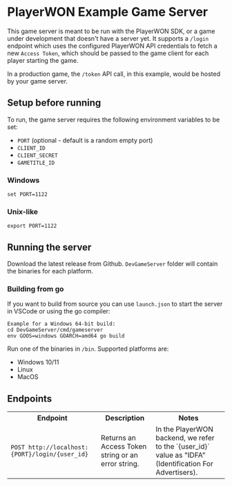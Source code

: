 # PlayerWON Example Game Server
This game server is meant to be run with the PlayerWON SDK, or a game under development that doesn't have a server yet. It supports a `/login` endpoint which uses the configured PlayerWON API credentials to fetch a new `Access Token`, which should be passed to the game client for each player starting the game.

In a production game, the `/token` API call, in this example, would be hosted by your game server.

## Setup before running
To run, the game server requires the following environment variables to be set:
- `PORT` (optional - default is a random empty port)
- `CLIENT_ID`
- `CLIENT_SECRET`
- `GAMETITLE_ID`

### Windows
`set PORT=1122`

### Unix-like
`export PORT=1122`

## Running the server
Download the latest release from Github. `DevGameServer` folder will contain the binaries for each platform.

### Building from go
If you want to build from source you can use `launch.json` to start the server in VSCode or using the go compiler:
```
Example for a Windows 64-bit build:
cd DevGameServer/cmd/gameserver
env GOOS=windows GOARCH=amd64 go build
```
Run one of the binaries in `/bin`. Supported platforms are:
- Windows 10/11
- Linux
- MacOS

## Endpoints
<table>
  <tr>
   <th>Endpoint</th>
   <th>Description</th>
   <th>Notes</th>
  </tr>
  <tr>
   <td><code>POST http://localhost:{PORT}/login/{user_id}</code></td>
   <td>Returns an Access Token string or an error string.</td>
   <td>In the PlayerWON backend, we refer to the `{user_id}` value as "IDFA" (Identification For Advertisers).</td>
  </tr>
</table>
